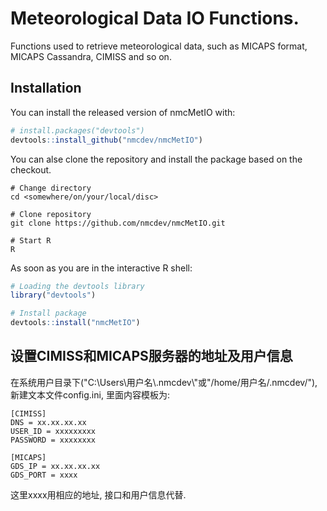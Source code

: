 # Meteorological Data IO Functions.

Functions used to retrieve meteorological data, such as MICAPS format, MICAPS Cassandra, CIMISS and so on.

## Installation

You can install the released version of nmcMetIO with:

```r
# install.packages("devtools")
devtools::install_github("nmcdev/nmcMetIO")
```

You can alse clone the repository and install the package based on the checkout.

```
# Change directory
cd <somewhere/on/your/local/disc>

# Clone repository
git clone https://github.com/nmcdev/nmcMetIO.git

# Start R
R
```
As soon as you are in the interactive R shell:
```r
# Loading the devtools library
library("devtools")

# Install package
devtools::install("nmcMetIO")

```

## 设置CIMISS和MICAPS服务器的地址及用户信息
在系统用户目录下("C:\Users\用户名\\.nmcdev\\"或"/home/用户名/.nmcdev/"), 新建文本文件config.ini, 里面内容模板为:
```
[CIMISS]
DNS = xx.xx.xx.xx
USER_ID = xxxxxxxxx
PASSWORD = xxxxxxxx

[MICAPS]
GDS_IP = xx.xx.xx.xx
GDS_PORT = xxxx
```
这里xxxx用相应的地址, 接口和用户信息代替.
